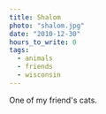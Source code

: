 ```yaml
---
title: Shalom
photo: "shalom.jpg"
date: "2010-12-30"
hours_to_write: 0
tags:
  - animals
  - friends
  - wisconsin
---
```


One of my friend's cats.
